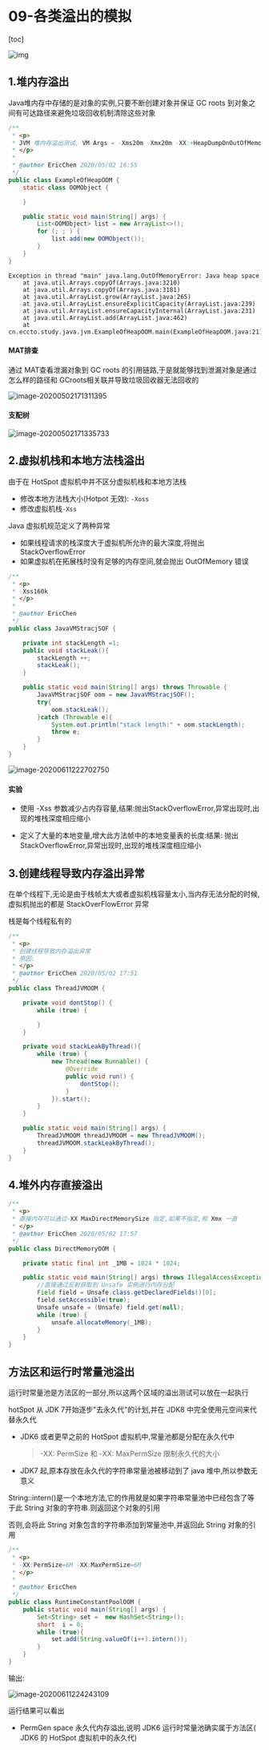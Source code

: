 # 09-各类溢出的模拟

[toc]

![img](../../assets/1671546-20190427141310333-343604547.png)

## 1.堆内存溢出

Java堆内存中存储的是对象的实例,只要不断创建对象并保证 GC roots 到对象之间有可达路径来避免垃圾回收机制清除这些对象

```java
/**
 * <p>
 * JVM 堆内存溢出测试, VM Args = -Xms20m -Xmx20m -XX:+HeapDumpOnOutOfMemoryError -XX:HeapDumpPath=/Users/ec/study/Notes/04-java/00-code/note-java
 * </p>
 *
 * @author EricChen 2020/05/02 16:55
 */
public class ExampleOfHeapOOM {
    static class OOMObject {

    }

    public static void main(String[] args) {
        List<OOMObject> list = new ArrayList<>();
        for (; ; ) {
            list.add(new OOMObject());
        }
    }
}
```



```
Exception in thread "main" java.lang.OutOfMemoryError: Java heap space
	at java.util.Arrays.copyOf(Arrays.java:3210)
	at java.util.Arrays.copyOf(Arrays.java:3181)
	at java.util.ArrayList.grow(ArrayList.java:265)
	at java.util.ArrayList.ensureExplicitCapacity(ArrayList.java:239)
	at java.util.ArrayList.ensureCapacityInternal(ArrayList.java:231)
	at java.util.ArrayList.add(ArrayList.java:462)
	at cn.eccto.study.java.jvm.ExampleOfHeapOOM.main(ExampleOfHeapOOM.java:21)
```

#### MAT排查

通过 MAT查看泄漏对象到 GC roots 的引用链路,于是就能够找到泄漏对象是通过怎么样的路径和 GCroots相关联并导致垃圾回收器无法回收的

![image-20200502171311395](assets/image-20200502171311395.png)

#### 支配树

![image-20200502171335733](assets/image-20200502171335733.png)

## 2.虚拟机栈和本地方法栈溢出

由于在 HotSpot 虚拟机中并不区分虚拟机栈和本地方法栈

- 修改本地方法栈大小(Hotpot 无效): `-Xoss`
- 修改虚拟机栈`-Xss`

Java 虚拟机规范定义了两种异常

- 如果线程请求的栈深度大于虚拟机所允许的最大深度,将抛出 StackOverflowError
- 如果虚拟机在拓展栈时没有足够的内存空间,就会抛出 OutOfMemory 错误

```java
/**
 * <p>
 * -Xss160k
 * </p>
 *
 * @author EricChen
 */
public class JavaVMStracjSOF {

    private int stackLength =1;
    public void stackLeak(){
        stackLength ++;
        stackLeak();
    }

    public static void main(String[] args) throws Throwable {
        JavaVMStracjSOF oom = new JavaVMStracjSOF();
        try{
            oom.stackLeak();
        }catch (Throwable e){
            System.out.println("stack length:" + oom.stackLength);
            throw e;
        }
    }
}

```

![image-20200611222702750](assets/image-20200611222702750.png)

#### 实验

- 使用 -Xss 参数减少占内存容量,结果:抛出StackOverflowError,异常出现时,出现的堆栈深度相应缩小

- 定义了大量的本地变量,增大此方法帧中的本地变量表的长度:结果: 抛出StackOverflowError,异常出现时,出现的堆栈深度相应缩小


## 3.创建线程导致内存溢出异常

在单个线程下,无论是由于栈帧太大或者虚拟机栈容量太小,当内存无法分配的时候,虚拟机抛出的都是 StackOverFlowError 异常

栈是每个线程私有的

```java
/**
 * <p>
 * 创建线程导致内存溢出异常
 * 原因:
 * </p>
 * @author EricChen 2020/05/02 17:51
 */
public class ThreadJVMOOM {

    private void dontStop() {
        while (true) {

        }
    }

    private void stackLeakByThread(){
        while (true) {
            new Thread(new Runnable() {
                @Override
                public void run() {
                    dontStop();
                }
            }).start();
        }
    }

    public static void main(String[] args) {
        ThreadJVMOOM threadJVMOOM = new ThreadJVMOOM();
        threadJVMOOM.stackLeakByThread();
    }
}
```

## 4.堆外内存直接溢出

```java
/**
 * <p>
 * 直接内存可以通过-XX MaxDirectMemorySize 指定,如果不指定,和 Xmx 一直
 * </p>
 * @author EricChen 2020/05/02 17:57
 */
public class DirectMemoryOOM {

    private static final int _1MB = 1024 * 1024;

    public static void main(String[] args) throws IllegalAccessException {
        //直接通过反射获取到 Unsafe 实例进行内存分配
        Field field = Unsafe.class.getDeclaredFields()[0];
        field.setAccessible(true);
        Unsafe unsafe = (Unsafe) field.get(null);
        while (true) {
            unsafe.allocateMemory(_1MB);
        }
    }
}
```

## 方法区和运行时常量池溢出

运行时常量池是方法区的一部分,所以这两个区域的溢出测试可以放在一起执行

hotSpot 从 JDK 7开始逐步"去永久代"的计划,并在 JDK8 中完全使用元空间来代替永久代

- JDK6 或者更早之前的 HotSpot 虚拟机中,常量池都是分配在永久代中

  > -XX: PermSize 和 -XX: MaxPermSize 限制永久代的大小

- JDK7 起,原本存放在永久代的字符串常量池被移动到了 java 堆中,所以参数无意义

String::intern()是一个本地方法,它的作用就是如果字符串常量池中已经包含了等于此 String 对象的字符串.则返回这个对象的引用

否则,会将此 String 对象包含的字符串添加到常量池中,并返回此 String 对象的引用

```java
/**
 * <p>
 * -XX:PermSize=6M -XX:MaxPermSize=6M
 * </p>
 *
 * @author EricChen
 */
public class RuntimeConstantPoolOOM {
    public static void main(String[] args) {
        Set<String> set =  new HashSet<String>();
        short  i = 0;
        while (true){
            set.add(String.valueOf(i++).intern());
        }
    }
}
```

输出:

![image-20200611224243109](assets/image-20200611224243109.png)

运行结果可以看出

- PermGen space 永久代内存溢出,说明 JDK6 运行时常量池确实属于方法区( JDK6 的 HotSpot 虚拟机中的永久代)

